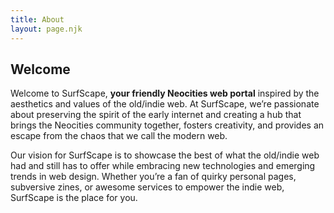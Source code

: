 ```yaml
---
title: About
layout: page.njk
---
```


## Welcome

Welcome to SurfScape, **your friendly Neocities web portal** inspired by the aesthetics and values of the old/indie web. At SurfScape, we’re passionate about preserving the spirit of the early internet and creating a hub that brings the Neocities community together, fosters creativity, and provides an escape from the chaos that we call the modern web.

Our vision for SurfScape is to showcase the best of what the old/indie web had and still has to offer while embracing new technologies and emerging trends in web design. Whether you’re a fan of quirky personal pages, subversive zines, or awesome services to empower the indie web, SurfScape is the place for you.
